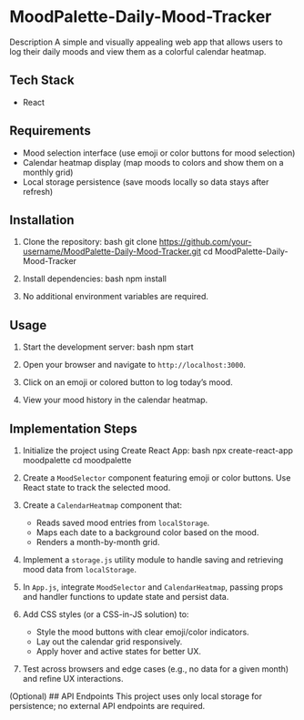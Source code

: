 # MoodPalette-Daily-Mood-Tracker

Description
A simple and visually appealing web app that allows users to log their daily moods and view them as a colorful calendar heatmap.

## Tech Stack
- React

## Requirements
- Mood selection interface (use emoji or color buttons for mood selection)
- Calendar heatmap display (map moods to colors and show them on a monthly grid)
- Local storage persistence (save moods locally so data stays after refresh)

## Installation
1. Clone the repository:
   bash
   git clone https://github.com/your-username/MoodPalette-Daily-Mood-Tracker.git
   cd MoodPalette-Daily-Mood-Tracker
   
2. Install dependencies:
   bash
   npm install
   
3. No additional environment variables are required.

## Usage
1. Start the development server:
   bash
   npm start
   
2. Open your browser and navigate to `http://localhost:3000`.
3. Click on an emoji or colored button to log today’s mood.
4. View your mood history in the calendar heatmap.

## Implementation Steps
1. Initialize the project using Create React App:
   bash
   npx create-react-app moodpalette
   cd moodpalette
   
2. Create a `MoodSelector` component featuring emoji or color buttons. Use React state to track the selected mood.
3. Create a `CalendarHeatmap` component that:
   - Reads saved mood entries from `localStorage`.
   - Maps each date to a background color based on the mood.
   - Renders a month-by-month grid.
4. Implement a `storage.js` utility module to handle saving and retrieving mood data from `localStorage`.
5. In `App.js`, integrate `MoodSelector` and `CalendarHeatmap`, passing props and handler functions to update state and persist data.
6. Add CSS styles (or a CSS-in-JS solution) to:
   - Style the mood buttons with clear emoji/color indicators.
   - Lay out the calendar grid responsively.
   - Apply hover and active states for better UX.
7. Test across browsers and edge cases (e.g., no data for a given month) and refine UX interactions.

(Optional) ## API Endpoints
This project uses only local storage for persistence; no external API endpoints are required.
